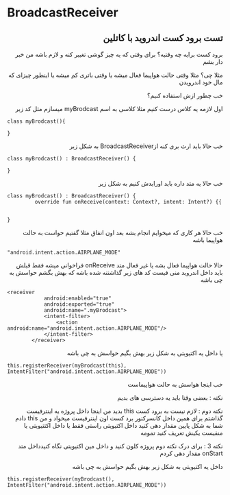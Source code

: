 # BroadcastReceiver

<div dir="rtl">

## تست برود کست اندروید با کاتلین


</div>
<div dir="rtl">
برود کست برایه چه وقتیه؟ برای وقتی که یه چیز گوشی تغییر کنه و لازم باشه من خبر دار بشم

مثلا چی؟ مثلا وقتی حالت هواپیما فعال میشه یا وقتی باتری کم میشه یا اینطور چیزای که مال خود اندرویدن

خب چطور ازش استفاده کنیم؟

اول لازمه یه کلاس درست کنیم مثلا کلاسی به اسم myBrodcast میسازم مثل کد زیر
<div dir="ltr">

```
class myBrodcast(){

}
```
</div>
خب حالا باید ارث بری کنه  ازBroadcastReceiver به شکل زیر
<div dir="ltr">

```
class myBrodcast() : BroadcastReceiver() {
         
}

```
</div>
خب حالا یه متد داره  باید اورایدش کنیم به شکل زیر

<div dir="ltr">

```
class myBrodcast() : BroadcastReceiver() {
         override fun onReceive(context: Context?, intent: Intent?) {{
         
         
}
```
</div>
خب حالا هر کاری که میخوایم انجام بشه بعد اون اتفاق مثلا گفتیم حواست به حالت هواپیما باشه

<div dir="ltr">

```
"android.intent.action.AIRPLANE_MODE"
```

</div>

حالا حالت هواپیما فعال بشه یا غیر فعال متد onReceive فراخوانی میشه فقط قبلش باید داخل اندروید منی فیست کد های زیر گذاشتنه شده باشه که بهش بگشم حواسش به چی باشه

<div dir="ltr">
         
```
<receiver
            android:enabled="true"
            android:exported="true"
            android:name=".myBrodcast">
            <intent-filter>
                <action android:name="android.intent.action.AIRPLANE_MODE"/>
            </intent-filter>
        </receiver>
```

</div>
یا داخل یه اکتیویتی به شکل زیر بهش بگیم حواسش به چی باشه
<div dir="ltr">

```
this.registerReceiver(myBrodcast(this), IntentFilter("android.intent.action.AIRPLANE_MODE"))
```

</div>
خب اینجا هواسش به حالت هواپیماست

نکته : بعضی وقتا باید یه دسترسی های بدیم

نکته دوم : لازم نیست به برود کست this بدید من اینجا داخل پروژه یه اینترفیست گذاشتم برای همین داخل کانسرکتور برد کست اون اینترفیست میخواد و من this دادم شما به شکل پایین مقدار دهی کنید داخل اکتیویتی راستی فقط یا داخل اکتتیویتی یا منفیست یکیش تعریف کنید تمومه

نکته 3 : برای درک نکته دوم پروژه کلون کنید و داخل مین اکتیویتی نگاه کنیدداخل متد onStart مقدار دهی کردم

داخل یه اکتیویتی به شکل زیر بهش بگیم حواسش به چی باشه
</div>

<div dir="ltr">

```
this.registerReceiver(myBrodcast(), IntentFilter("android.intent.action.AIRPLANE_MODE"))
```

</div>

</div>
